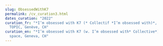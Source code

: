 ```yaml
---
slug: ObsessedWithK7
permalink: /cv_curation3.html
dates_curation: "2022"
curation_fr: "*I’m obsessed with K7 (* Collectif *I’m obsessed with)*, Espace
  TOPIC, Genève, CH"
curation_en: "*I’m obsessed with K7 (w. I’m obsessed with* Collective*)*, TOPIC
  space, Geneva, CH"
---
```

